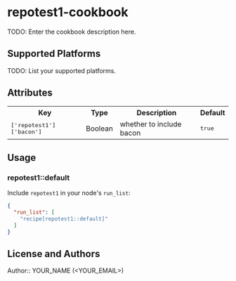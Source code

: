 # repotest1-cookbook

TODO: Enter the cookbook description here.

## Supported Platforms

TODO: List your supported platforms.

## Attributes

<table>
  <tr>
    <th>Key</th>
    <th>Type</th>
    <th>Description</th>
    <th>Default</th>
  </tr>
  <tr>
    <td><tt>['repotest1']['bacon']</tt></td>
    <td>Boolean</td>
    <td>whether to include bacon</td>
    <td><tt>true</tt></td>
  </tr>
</table>

## Usage

### repotest1::default

Include `repotest1` in your node's `run_list`:

```json
{
  "run_list": [
    "recipe[repotest1::default]"
  ]
}
```

## License and Authors

Author:: YOUR_NAME (<YOUR_EMAIL>)
